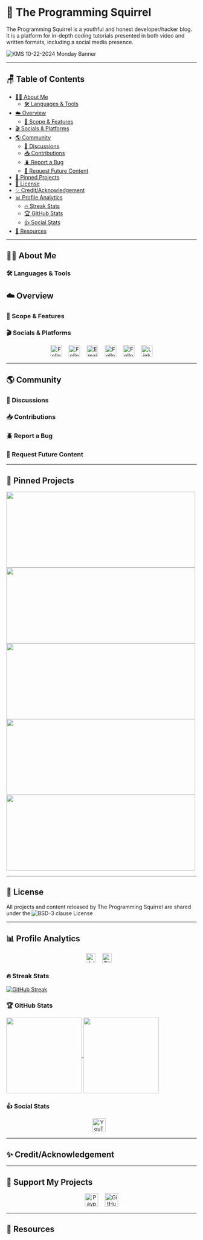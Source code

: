 # 🌰 The Programming Squirrel 

The Programming Squirrel is a youthful and honest developer/hacker blog. It is a platform for in-depth coding tutorials presented in both video and written formats, including a social media presence.

![KMS 10-22-2024 Monday Banner](https://github.com/user-attachments/assets/e34b93a6-d845-4d73-b127-bf496017b103)

---

## 🪑 Table of Contents

- [👩‍💻 About Me](#-about-me)
  - [🛠️ Languages & Tools](#-languages--tools)
- [☁️ Overview](#-overview)
  - [🎯 Scope & Features](#-scope--features)
- [🎬 Socials & Platforms](#-socials--platforms)
- [🌎 Community](#-community)
  - [💬 Discussions](#-discussions)
  - [📥 Contributions](#-contributions)
  - [🪲 Report a Bug](#-report-a-bug)
  - [🔮 Request Future Content](#-request-future-content)
- [📌 Pinned Projects](#-pinned-projects)
- [📜 License](#-license)
- [✨ Credit/Acknowledgement](#-creditacknowledgement)
- [📊 Profile Analytics](#-profile-analytics)
  - [🔥 Streak Stats](#-streak-stats)
  - [🏆 GitHub Stats](#-github-stats)   
  - [👍 Social Stats](#-social-stats)
- [🔗 Resources](#-resources)

---

## 👩‍💻 About Me

### 🛠️ Languages & Tools

## ☁️ Overview

### 🎯 Scope & Features

### 🎬 Socials & Platforms

<div align="center">
    <a href="https://dev.to/the-programming-squirrel"><img height=30 alt="Follow on dev.to" src="https://img.shields.io/badge/DEV-white?style=plastic&logo=devdotto&logoColor=%230A0A0A&logoSize=auto&labelColor=white&color=%2363959A&link=https%3A%2F%2Fdev.to%2Fthe-programming-squirrel"></a>&emsp;
    <a href="https://www.youtube.com/channel/UCHzuRJ_zvNLgHu1WhlskdVQ"><img height=30 alt="Follow YouTube channel" src="https://img.shields.io/badge/YouTube-white?style=plastic&logo=youtube&logoColor=%23FF0000&logoSize=auto&labelColor=white&color=%2363959A&link=https%3A%2F%2Fwww.youtube.com%2Fchannel%2FUCHzuRJ_zvNLgHu1WhlskdVQ"></a>&emsp;
    <a href="mailto:programming.squirrel@gmail.com"><img height=30 alt="Email me" src="https://img.shields.io/badge/Email-white?style=plastic&logo=gmail&logoColor=%23EA4335&logoSize=auto&color=%2363959A&labelColor=white&link=mailto%3Aprogramming.squirrel%40gmail.com"/></a>&emsp;
    <a href="https://www.facebook.com/profile.php?id=61567216955618"><img height=30 alt="Follow page" src="https://img.shields.io/badge/Facebook-white?style=plastic&logo=facebook&logoColor=%230866FF&logoSize=auto&labelColor=white&color=%2363959A&link=https%3A%2F%2Fwww.facebook.com%2Fprofile.php%3Fid%3D61567216955618"/></a>&emsp;
    <a href="https://x.com/ProgramSquirrel"><img height=30 alt="Follow feed" src="https://img.shields.io/badge/X-white?style=plastic&logo=x&logoColor=%23000000&logoSize=auto&labelColor=white&color=%2363959A&link=https%3A%2F%2Fx.com%2FProgramSquirrel" /></a>&emsp;
  <a href="https://www.linkedin.com/in/the-programming-squirrel/"><img height=30 alt="LinkedIn Profile" src="https://img.shields.io/badge/LinkedIn-white?style=plastic&logo=linkedin&logoColor=%230A66C2&logoSize=auto&labelColor=white&color=%2363959A&link=https%3A%2F%2Fwww.linkedin.com%2Fin%2Fthe-programming-squirrel%2F" /></a>

</div>

---

## 🌎 Community

### 💬 Discussions

### 📥 Contributions

### 🪲 Report a Bug

### 🔮 Request Future Content

---

## 📌 Pinned Projects

<a href="https://github.com/The-Programming-Squirrel/The-Programming-Squirrel-Blog">
  <img height=200 width=500 align="center" src="https://github-readme-stats.vercel.app/api/pin/?username=The-Programming-Squirrel&repo=The-Programming-Squirrel-Blog&theme=gotham&show_icons=true" />
</a>
<a href="https://github.com/The-Programming-Squirrel/Portswigger-Academy-Notes">
  <img height=200 width=500 align="center" src="https://github-readme-stats.vercel.app/api/pin/?username=The-Programming-Squirrel&repo=Portswigger-Academy-Notes&theme=gotham&show_icons=true" />
</a>
<a href="https://github.com/The-Programming-Squirrel/ShapeCreations">
  <img height=200 width=500 align="center" src="https://github-readme-stats.vercel.app/api/pin/?username=The-Programming-Squirrel&repo=ShapeCreations&theme=gotham&show_icons=true" />
</a>
<a href="https://github.com/The-Programming-Squirrel/Obsidian-Periodic-Templates">
  <img height=200 width=500 align="center" src="https://github-readme-stats.vercel.app/api/pin/?username=The-Programming-Squirrel&repo=Obsidian-Periodic-Templates&theme=gotham&show_icons=true" />
</a>
<a href="https://github.com/The-Programming-Squirrel/Jupyter-Notebooks-MyST-and-Sphinx">
  <img height=200 width=500 align="center" src="https://github-readme-stats.vercel.app/api/pin/?username=The-Programming-Squirrel&repo=Jupyter-Notebooks-MyST-and-Sphinx&theme=gotham&show_icons=true" />
</a>

---

## 📜 License 

All projects and content released by The Programming Squirrel are shared under the ![BSD-3 clause License](https://img.shields.io/badge/License-white?style=plastic&label=BSD-3&labelColor=white&color=%2363959A&link=https%3A%2F%2Fgithub.com%2FThe-Programming-Squirrel%2FThe-Programming-Squirrel%23BSD-3-Clause-1-ov-file)

---

## 📊 Profile Analytics

<div align="center">
    <a href="#"><img height=25 alt="Joined GitHub" src="https://img.shields.io/github/created-at/The-Programming-Squirrel/The-Programming-Squirrel?style=plastic&logoSize=auto&label=Joined%20in&color=%2363959A"/></a>&emsp;
    <a href="https://github.com/The-Programming-Squirrel/The-Programming-Squirrel/commits/main/"><img height=25 alt="GitHub last commit" src="https://img.shields.io/github/last-commit/The-Programming-Squirrel/The-Programming-Squirrel?display_timestamp=committer&style=plastic&label=Last%20commit&color=%2363959A"/></a>&emsp;
</div>

### 🔥 Streak Stats

<a href="https://git.io/streak-stats"><img src="https://github-readme-streak-stats.herokuapp.com?user=The-Programming-Squirrel&theme=gotham&date_format=M%20j%5B%2C%20Y%5D&mode=weekly" alt="GitHub Streak" /></a>

### 🏆 GitHub Stats

<a href="https://github-readme-stats.vercel.app/api?username=The-Programming-Squirrel&show_icons=true&rank_icon=github&theme=gotham">
  <img height=200 align="center" src="https://github-readme-stats.vercel.app/api?username=The-Programming-Squirrel&show_icons=true&rank_icon=github&theme=gotham" />
</a>
<a href="https://github-readme-stats.vercel.app/api/top-langs/?username=The-Programming-Squirrel&theme=gotham&layout=donut">
  <img height=200 align="center" src="https://github-readme-stats.vercel.app/api/top-langs/?username=The-Programming-Squirrel&theme=gotham&layout=donut" />
</a>

### 👍 Social Stats

<div align="center">
    <a href="https://img.shields.io/youtube/channel/subscribers/UCHzuRJ_zvNLgHu1WhlskdVQ?logoSize=auto&link=https%3A%2F%2Fwww.youtube.com%2Fchannel%2FUCHzuRJ_zvNLgHu1WhlskdVQ%3Fsub_confirmation%3D1"><img height=35 alt="YouTube channel subscribers" src="https://img.shields.io/youtube/channel/subscribers/UCHzuRJ_zvNLgHu1WhlskdVQ?logoSize=auto&link=https%3A%2F%2Fwww.youtube.com%2Fchannel%2FUCHzuRJ_zvNLgHu1WhlskdVQ%3Fsub_confirmation%3D1" /></a>&emsp;
</div>

---

## ✨ Credit/Acknowledgement

---

## 💝 Support My Projects

<div align="center">
    <a href="https://www.paypal.com/paypalme/NykiAnderson94"><img height=35 alt="Paypal me" src="https://img.shields.io/badge/PayPal-00457C?style=plastic&logo=paypal&logoColor=white" /></a>&emsp;
  <a href="https://github.com/sponsors/The-Programming-Squirrel"><img height=35 alt="GitHub Sponsors" src="https://img.shields.io/badge/GitHub_Sponsor-30363D?style=plastic&logo=GitHub-Sponsors&logoColor=#EA4AAA" /></a>
</div>

---

## 🔗 Resources
